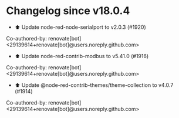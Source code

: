 # Changelog since v18.0.4
- ⬆️ Update node-red-node-serialport to v2.0.3 (#1920)

Co-authored-by: renovate[bot] <29139614+renovate[bot]@users.noreply.github.com> 
- ⬆️ Update node-red-contrib-modbus to v5.41.0 (#1916)

Co-authored-by: renovate[bot] <29139614+renovate[bot]@users.noreply.github.com> 
- ⬆️ Update @node-red-contrib-themes/theme-collection to v4.0.7 (#1914)

Co-authored-by: renovate[bot] <29139614+renovate[bot]@users.noreply.github.com> 
